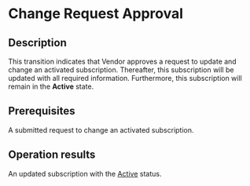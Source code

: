 # Change Request Approval
## Description
This transition indicates that Vendor approves a request to update and change an activated subscription. Thereafter, this subscription will be updated with all required information. Furthermore, this subscription will remain in the **Active** state.
## Prerequisites
A submitted request to change an activated subscription.
## Operation results
An updated subscription with the [Active](s-b-active.html) status.